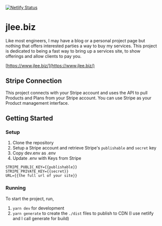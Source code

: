 [![Netlify Status](https://api.netlify.com/api/v1/badges/56b74629-259b-42aa-a8a7-b6ef549c47b6/deploy-status)](https://app.netlify.com/sites/jleebiz/deploys)

# jlee.biz

Like most engineers, I may have a blog or a personal project page but nothing that offers interested parties a way to buy my services. This project is dedicated to being a fast way to bring up a services site, to show offerings and allow clients to pay you.

[https://www.jlee.biz/](https://www.jlee.biz/)

## Stripe Connection

This project connects with your Stripe account and uses the API to pull Products and Plans from your Stripe account. You can use Stripe as your Product management interface.

## Getting Started

### Setup

1. Clone the repository
2. Setup a Stripe account and retrieve Stripe's `publishable` and `secret` key
3. Copy dev.env as .env
4. Update .env with Keys from Stripe

```
STRIPE_PUBLIC_KEY={{publishable}}
STRIPE_PRIVATE_KEY={{secret}}
URL={{the full url of your site}}
```

### Running

To start the project, run,

1. `yarn dev` for development
2. `yarn generate` to create the `./dist` files to publish to CDN (I use netlify and I call generate for build)
